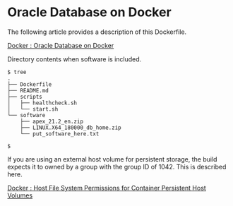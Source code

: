 # Oracle Database on Docker

The following article provides a description of this Dockerfile.

[Docker : Oracle Database on Docker](https://oracle-base.com/articles/linux/docker-oracle-database-on-docker)

Directory contents when software is included.

```
$ tree
.
├── Dockerfile
├── README.md
├── scripts
│   ├── healthcheck.sh
│   └── start.sh
└── software
    ├── apex_21.2_en.zip
    ├── LINUX.X64_180000_db_home.zip
    └── put_software_here.txt

$
```

If you are using an external host volume for persistent storage, the build expects it to owned by a group with the group ID of 1042. This is described here.

[Docker : Host File System Permissions for Container Persistent Host Volumes](https://oracle-base.com/articles/linux/docker-host-file-system-permissions-for-container-persistent-host-volumes)

